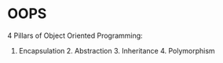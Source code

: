 # OOPS

4 Pillars of Object Oriented Programming:
1. Encapsulation 2. Abstraction 3. Inheritance 4. Polymorphism
